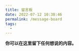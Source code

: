```yaml
---
title: 留言板
date: 2022-07-12 10:38:46
permalink: /message-board
tags: 
  - 
---
```


**你可以在这里留下任何想说的内容。**
